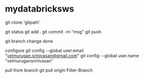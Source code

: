 # mydatabricksws
git clone 'gitpath'

git status
git add .
git commit -m "msg"
git push

git branch change done

configure
git config --global user.email "velmurugan.srinivasan@gmail.com"
git config --global user.name "velmurugansrinivasan"


pull from branch
git pull origin Filter-Branch
